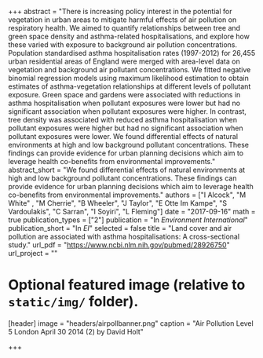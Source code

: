 +++
abstract = "There is increasing policy interest in the potential for vegetation in urban areas to mitigate harmful effects of air pollution on respiratory health. We aimed to quantify relationships between tree and green space density and asthma-related hospitalisations, and explore how these varied with exposure to background air pollution concentrations. Population standardised asthma hospitalisation rates (1997-2012) for 26,455 urban residential areas of England were merged with area-level data on vegetation and background air pollutant concentrations. We fitted negative binomial regression models using maximum likelihood estimation to obtain estimates of asthma-vegetation relationships at different levels of pollutant exposure. Green space and gardens were associated with reductions in asthma hospitalisation when pollutant exposures were lower but had no significant association when pollutant exposures were higher. In contrast, tree density was associated with reduced asthma hospitalisation when pollutant exposures were higher but had no significant association when pollutant exposures were lower. We found differential effects of natural environments at high and low background pollutant concentrations. These findings can provide evidence for urban planning decisions which aim to leverage health co-benefits from environmental improvements."
abstract_short = "We found differential effects of natural environments at high and low background pollutant concentrations. These findings can provide evidence for urban planning decisions which aim to leverage health co-benefits from environmental improvements."
authors = ["I Alcock", "M White" , "M Cherrie", "B Wheeler", "J Taylor", "E Otte Im Kampe", "S Vardoulakis", "C Sarran", "I Soyiri", "L Fleming"]
date = "2017-09-16"
math = true
publication_types = ["2"]
publication = "In *Environment International*"
publication_short = "In *EI*"
selected = false
title = "Land cover and air pollution are associated with asthma hospitalisations: A cross-sectional study."
url_pdf = "https://www.ncbi.nlm.nih.gov/pubmed/28926750"
url_project = ""
  
  
# Optional featured image (relative to `static/img/` folder).
[header]
image = "headers/airpollbanner.png"
caption = "Air Pollution Level 5 London April 30 2014 (2) by David Holt"
  
+++
    